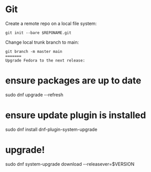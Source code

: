 # Git

Create a remote repo on a local file system:

```
git init --bare $REPONAME.git
```

Change local trunk branch to main:

```
git branch -m master main
=======
Upgrade Fedora to the next release: 

```
# ensure packages are up to date
sudo dnf upgrade --refresh

# ensure update plugin is installed
sudo dnf install dnf-plugin-system-upgrade

# upgrade!
sudo dnf system-upgrade download --releasever=$VERSION
```

